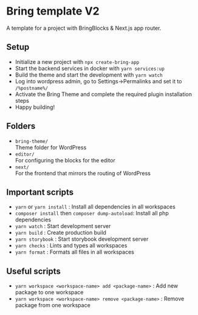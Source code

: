 # Bring template V2

A template for a project with BringBlocks & Next.js app router.

## Setup

- Initialize a new project with `npx create-bring-app`
- Start the backend services in docker with `yarn services:up`
- Build the theme and start the development with `yarn watch`
- Log into wordpress admin, go to Settings->Permalinks and set it to `/%postname%/`
- Activate the Bring Theme and complete the required plugin installation steps
- Happy building!

## Folders

- `bring-theme/`  
  Theme folder for WordPress
- `editor/`  
  For configuring the blocks for the editor
- `next/`  
  For the frontend that mirrors the routing of WordPress

## Important scripts

- `yarn` or `yarn install` : Install all dependencies in all workspaces
- `composer install` then `composer dump-autoload`: Install all php dependencies
- `yarn watch` : Start development server
- `yarn build` : Create production build
- `yarn storybook` : Start storybook development server
- `yarn checks` : Lints and types all workspaces
- `yarn format` : Formats all files in all workspaces

## Useful scripts

- `yarn workspace <workspace-name> add <package-name>` : Add new package to one workspace
- `yarn workspace <workspace-name> remove <package-name>` : Remove package from one workspace
